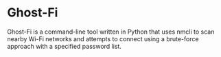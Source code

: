 # Ghost-Fi
Ghost-Fi is a command-line tool written in Python that uses nmcli to scan nearby Wi-Fi networks and attempts to connect using a brute-force approach with a specified password list.
